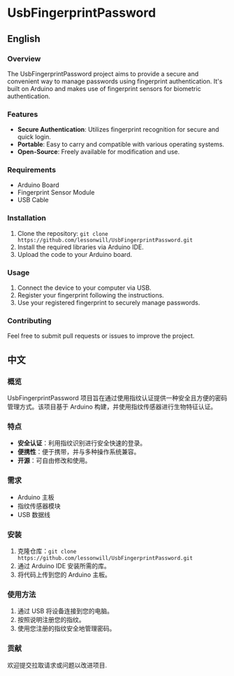 # UsbFingerprintPassword

## English

### Overview

The UsbFingerprintPassword project aims to provide a secure and convenient way to manage passwords using fingerprint authentication. It's built on Arduino and makes use of fingerprint sensors for biometric authentication.

### Features

- **Secure Authentication**: Utilizes fingerprint recognition for secure and quick login.
- **Portable**: Easy to carry and compatible with various operating systems.
- **Open-Source**: Freely available for modification and use.

### Requirements

- Arduino Board
- Fingerprint Sensor Module
- USB Cable

### Installation

1. Clone the repository: `git clone https://github.com/lessonwill/UsbFingerprintPassword.git`
2. Install the required libraries via Arduino IDE.
3. Upload the code to your Arduino board.

### Usage

1. Connect the device to your computer via USB.
2. Register your fingerprint following the instructions.
3. Use your registered fingerprint to securely manage passwords.

### Contributing

Feel free to submit pull requests or issues to improve the project.

## 中文

### 概览

UsbFingerprintPassword 项目旨在通过使用指纹认证提供一种安全且方便的密码管理方式。该项目基于 Arduino 构建，并使用指纹传感器进行生物特征认证。

### 特点

- **安全认证**：利用指纹识别进行安全快速的登录。
- **便携性**：便于携带，并与多种操作系统兼容。
- **开源**：可自由修改和使用。

### 需求

- Arduino 主板
- 指纹传感器模块
- USB 数据线

### 安装

1. 克隆仓库：`git clone https://github.com/lessonwill/UsbFingerprintPassword.git`
2. 通过 Arduino IDE 安装所需的库。
3. 将代码上传到您的 Arduino 主板。

### 使用方法

1. 通过 USB 将设备连接到您的电脑。
2. 按照说明注册您的指纹。
3. 使用您注册的指纹安全地管理密码。

### 贡献

欢迎提交拉取请求或问题以改进项目.
